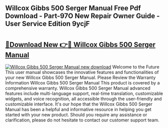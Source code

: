 ## Willcox Gibbs 500 Serger Manual Free Pdf Download - Part-97O New Repair Owner Guide - User Service Edition 9ycjF

# <h2><a href="http://bc67990.oget.top/?id=Willcox+Gibbs+500+Serger+Manual">🔗Download New 👉🔴 Willcox Gibbs 500 Serger Manual</a></h2>

[![Willcox Gibbs 500 Serger Manual new download](https://i.imgur.com/5g1atiW.png)](http://bc67990.oget.top/?id=Willcox+Gibbs+500+Serger+Manual)
Welcome to the Future This user manual showcases the innovative features and functionalities of your new Willcox Gibbs 500 Serger Manual. Please Review the Warranty Information Willcox Gibbs 500 Serger Manual This product is covered by a comprehensive warranty. Willcox Gibbs 500 Serger Manual advanced features include multi-language support, real-time translation, customizable widgets, and voice recognition, all accessible through the user-friendly and customizable interface. It's our hope that the Willcox Gibbs 500 Serger Manual has been a helpful and informative resource in helping you get started with your new product. Should you require any assistance or clarification, please do not hesitate to contact our customer support team.
